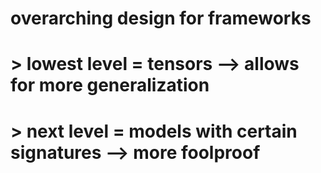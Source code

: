 # overarching design for frameworks
# > lowest level = tensors --> allows for more generalization
# > next level = models with certain signatures --> more foolproof